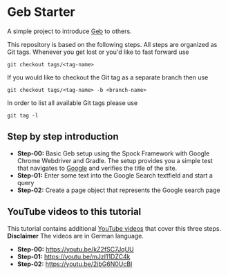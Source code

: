 # Geb Starter

A simple project to introduce [Geb][geb] to others.

This repository is based on the following steps. All steps are organized as Git tags. Whenever you get lost or you'd like to fast forward use

    git checkout tags/<tag-name>

If you would like to checkout the Git tag as a separate branch then use

    git checkout tags/<tag-name> -b <branch-name>

In order to list all available Git tags please use

    git tag -l

## Step by step introduction

* **Step-00:** Basic Geb setup using the Spock Framework with Google Chrome Webdriver and Gradle. The setup provides you a simple test that navigates to [Google][googlecom] and verifies the title of the site.
* **Step-01:** Enter some text into the Google Search textfield and start a query
* **Step-02:** Create a page object that represents the Google search page


## YouTube videos to this tutorial

This tutorial contains additional [YouTube videos][ytplaylist] that cover this three steps. **Disclaimer** The videos are in German language.

* **Step-00:** https://youtu.be/kZ2fSC7JqUU
* **Step-01:** https://youtu.be/mJzI11DZC4k
* **Step-02:** https://youtu.be/2jbG6N0UcBI

[geb]: http://www.gebish.org/
[ytplaylist]: https://www.youtube.com/playlist?list=PLF3Sz8vTFXx9a281EYUN6MjKAN_Y1qjRI
[googlecom]: https://www.google.com

